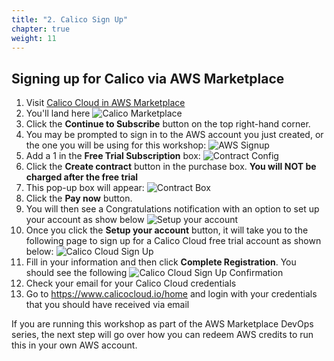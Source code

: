 ```yaml
---
title: "2. Calico Sign Up"
chapter: true
weight: 11
---
```

## Signing up for Calico via AWS Marketplace

1. Visit [Calico Cloud in AWS Marketplace](https://aws.amazon.com/marketplace/pp/prodview-pq3tgvtlj3wce?sr=0-1&ref_=beagle&applicationId=AWSMPContessa)
2. You'll land here ![Calico Marketplace](/images/calico-mp-sign-up.png)
3. Click the **Continue to Subscribe** button on the top right-hand corner.
4. You may be prompted to sign in to the AWS account you just created, or the one you will be using for this workshop: ![AWS Signup](/images/aws-signin.png)
5. Add a 1 in the **Free Trial Subscription** box: ![Contract Config](/images/calico-mp-signup.png)
6. Click the **Create contract** button in the purchase box. **You will NOT be charged after the free trial**
7. This pop-up box will appear: ![Contract Box](/images/calico-confirmation.png)
8. Click the **Pay now** button.
9. You will then see a Congratulations notification with an option to set up your account as show below ![**Setup your account**](/images/calico-setup.png)
10. Once you click the **Setup your account** button, it will take you to the following page to sign up for a Calico Cloud free trial account as shown below: ![Calico Cloud Sign Up](/images/calico-cloud-registration.png)
11. Fill in your information and then click **Complete Registration**. You should see the following ![Calico Cloud Sign Up Confirmation](/images/calico-registration-2.png)
12. Check your email for your Calico Cloud credentials 
13. Go to https://www.calicocloud.io/home and login with your credentials that you should have received via email 

If you are running this workshop as part of the AWS Marketplace DevOps series, the next step will go over how you can redeem AWS credits to run this in your own AWS account. 

